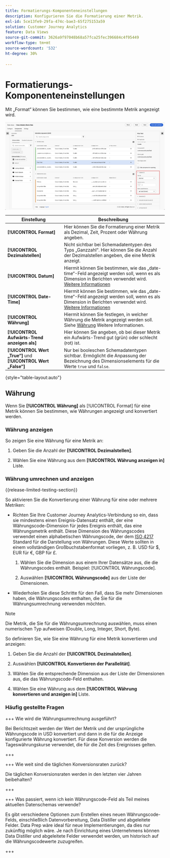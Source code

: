 ```yaml
---
title: Formatierungs-Komponenteneinstellungen
description: Konfigurieren Sie die Formatierung einer Metrik.
exl-id: 5ce13fe9-29fa-474c-bae3-65f275153a59
solution: Customer Journey Analytics
feature: Data Views
source-git-commit: 3626a9f97048b68a57fca25fec396684c4f95449
workflow-type: tm+mt
source-wordcount: '532'
ht-degree: 30%

---
```


# Formatierungs-Komponenteneinstellungen

Mit „Format“ können Sie bestimmen, wie eine bestimmte Metrik angezeigt wird.

![Formateinstellungen](../assets/format-settings.png)

| Einstellung | Beschreibung |
| --- | --- |
| **[!UICONTROL Format]** | Hier können Sie die Formatierung einer Metrik als Dezimal, Zeit, Prozent oder Währung angeben. |
| **[!UICONTROL Dezimalstellen]** | Nicht sichtbar bei Schemadatentypen des Typs „Ganzzahl“. Hier können Sie die Anzahl der Dezimalstellen angeben, die eine Metrik anzeigt. |
| **[!UICONTROL Datum]** | Hiermit können Sie bestimmen, wie das „date-time“-Feld angezeigt werden soll, wenn es als Dimension in Berichten verwendet wird. [Weitere Informationen](../../use-cases/data-views/data-views-usecases.md#date-and-date-time-use-cases) |
| **[!UICONTROL Date-Time]** | Hiermit können Sie bestimmen, wie das „date-time“-Feld angezeigt werden soll, wenn es als Dimension in Berichten verwendet wird. [Weitere Informationen](../../use-cases/data-views/data-views-usecases.md#date-and-date-time-use-cases) |
| **[!UICONTROL Währung]** | Hiermit können Sie festlegen, in welcher Währung die Metrik angezeigt werden soll. Siehe [Währung](#currency) Weitere Informationen. |
| **[!UICONTROL Aufwärts-Trend anzeigen als]** | Hier können Sie angeben, ob bei dieser Metrik ein Aufwärts-Trend gut (grün) oder schlecht (rot) ist. |
| **[!UICONTROL Wert „True“]** und **[!UICONTROL Wert „False“]** | Nur bei booleschen Schemadatentypen sichtbar. Ermöglicht die Anpassung der Bezeichnung des Dimensionselements für die Werte `true` und `false`. |

{style="table-layout:auto"}


## Währung

Wenn Sie **[!UICONTROL Währung]** als [!UICONTROL Format] für eine Metrik können Sie bestimmen, wie Währungen angezeigt und konvertiert werden.

### Währung anzeigen

So zeigen Sie eine Währung für eine Metrik an:

1. Geben Sie die Anzahl der **[!UICONTROL Dezimalstellen]**.

1. Wählen Sie eine Währung aus dem **[!UICONTROL Währung anzeigen in]** Liste.


### Währung umrechnen und anzeigen

{{release-limited-testing-section}}

So aktivieren Sie die Konvertierung einer Währung für eine oder mehrere Metriken:

- Richten Sie Ihre Customer Journey Analytics-Verbindung so ein, dass sie mindestens einen Ereignis-Datensatz enthält, der eine Währungscode-Dimension für jedes Ereignis enthält, das eine Währungsmetrik enthält. Diese Dimension des Währungscodes verwendet einen alphabetischen Währungscode, der dem [ISO 4217](https://www.iso.org/iso-4217-currency-codes.html) Standard für die Darstellung von Währungen. Diese Werte sollten in einem vollständigen Großbuchstabenformat vorliegen, z. B. USD für $, EUR für €, GBP für £.

   1. Wählen Sie die Dimension aus einem Ihrer Datensätze aus, die die Währungscodes enthält. Beispiel: [!UICONTROL Währungscode].

   1. Auswählen **[!UICONTROL Währungscode]** aus der Liste der Dimensionen.

- Wiederholen Sie diese Schritte für den Fall, dass Sie mehr Dimensionen haben, die Währungscodes enthalten, die Sie für die Währungsumrechnung verwenden möchten.

>[!NOTE]
>
>Die Metrik, die Sie für die Währungsumrechnung auswählen, muss einen numerischen Typ aufweisen (Double, Long, Integer, Short, Byte).


So definieren Sie, wie Sie eine Währung für eine Metrik konvertieren und anzeigen:

1. Geben Sie die Anzahl der **[!UICONTROL Dezimalstellen]**.

1. Auswählen **[!UICONTROL Konvertieren der Parallelität]**.

1. Wählen Sie die entsprechende Dimension aus der Liste der Dimensionen aus, die das Währungscode-Feld enthalten.

1. Wählen Sie eine Währung aus dem **[!UICONTROL Währung konvertieren und anzeigen in]** Liste.

### Häufig gestellte Fragen

+++ Wie wird die Währungsumrechnung ausgeführt?

Bei Berichtszeit werden der Wert der Metrik und der ursprüngliche Währungscode in USD konvertiert und dann in die für die Anzeige konfigurierte Währung konvertiert. Für diese Konversion werden die Tageswährungskurse verwendet, die für die Zeit des Ereignisses gelten.

+++


+++ Wie weit sind die täglichen Konversionsraten zurück?

Die täglichen Konversionsraten werden in den letzten vier Jahren beibehalten?

+++


+++ Was passiert, wenn ich kein Währungscode-Feld als Teil meines aktuellen Datenschemas verwende?

Es gibt verschiedene Optionen zum Erstellen eines neuen Währungscode-Felds, einschließlich Datenvorbereitung, Data Distiller und abgeleitete Felder. Data Prep wäre ideal für neue Implementierungen, da dies nur zukünftig möglich wäre. Je nach Einrichtung eines Unternehmens können Data Distiller und abgeleitete Felder verwendet werden, um historisch auf die Währungscodewerte zuzugreifen.

+++

